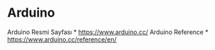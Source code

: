# Arduino
Arduino Resmi Sayfası * https://www.arduino.cc/
Arduino Reference     * https://www.arduino.cc/reference/en/

